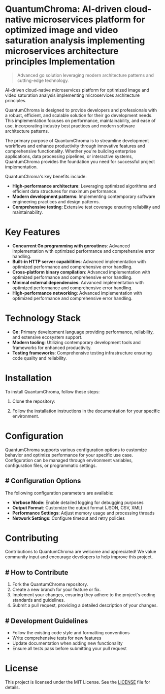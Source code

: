 <!-- fallback_QuantumChroma_20250802200426_49452 -->

# QuantumChroma: AI-driven cloud-native microservices platform for optimized image and video saturation analysis implementing microservices architecture principles Implementation
> Advanced go solution leveraging modern architecture patterns and cutting-edge technology.

AI-driven cloud-native microservices platform for optimized image and video saturation analysis implementing microservices architecture principles.

QuantumChroma is designed to provide developers and professionals with a robust, efficient, and scalable solution for their go development needs. This implementation focuses on performance, maintainability, and ease of use, incorporating industry best practices and modern software architecture patterns.

The primary purpose of QuantumChroma is to streamline development workflows and enhance productivity through innovative features and comprehensive functionality. Whether you're building enterprise applications, data processing pipelines, or interactive systems, QuantumChroma provides the foundation you need for successful project implementation.

QuantumChroma's key benefits include:

* **High-performance architecture**: Leveraging optimized algorithms and efficient data structures for maximum performance.
* **Modern development patterns**: Implementing contemporary software engineering practices and design patterns.
* **Comprehensive testing**: Extensive test coverage ensuring reliability and maintainability.

# Key Features

* **Concurrent Go programming with goroutines**: Advanced implementation with optimized performance and comprehensive error handling.
* **Built-in HTTP server capabilities**: Advanced implementation with optimized performance and comprehensive error handling.
* **Cross-platform binary compilation**: Advanced implementation with optimized performance and comprehensive error handling.
* **Minimal external dependencies**: Advanced implementation with optimized performance and comprehensive error handling.
* **High-performance networking**: Advanced implementation with optimized performance and comprehensive error handling.

# Technology Stack

* **Go**: Primary development language providing performance, reliability, and extensive ecosystem support.
* **Modern tooling**: Utilizing contemporary development tools and frameworks for enhanced productivity.
* **Testing frameworks**: Comprehensive testing infrastructure ensuring code quality and reliability.

# Installation

To install QuantumChroma, follow these steps:

1. Clone the repository:


2. Follow the installation instructions in the documentation for your specific environment.

# Configuration

QuantumChroma supports various configuration options to customize behavior and optimize performance for your specific use case. Configuration can be managed through environment variables, configuration files, or programmatic settings.

## # Configuration Options

The following configuration parameters are available:

* **Verbose Mode**: Enable detailed logging for debugging purposes
* **Output Format**: Customize the output format (JSON, CSV, XML)
* **Performance Settings**: Adjust memory usage and processing threads
* **Network Settings**: Configure timeout and retry policies

# Contributing

Contributions to QuantumChroma are welcome and appreciated! We value community input and encourage developers to help improve this project.

## # How to Contribute

1. Fork the QuantumChroma repository.
2. Create a new branch for your feature or fix.
3. Implement your changes, ensuring they adhere to the project's coding standards and guidelines.
4. Submit a pull request, providing a detailed description of your changes.

## # Development Guidelines

* Follow the existing code style and formatting conventions
* Write comprehensive tests for new features
* Update documentation when adding new functionality
* Ensure all tests pass before submitting your pull request

# License

This project is licensed under the MIT License. See the [LICENSE](https://github.com/ludo53/QuantumChroma/blob/main/LICENSE) file for details.
